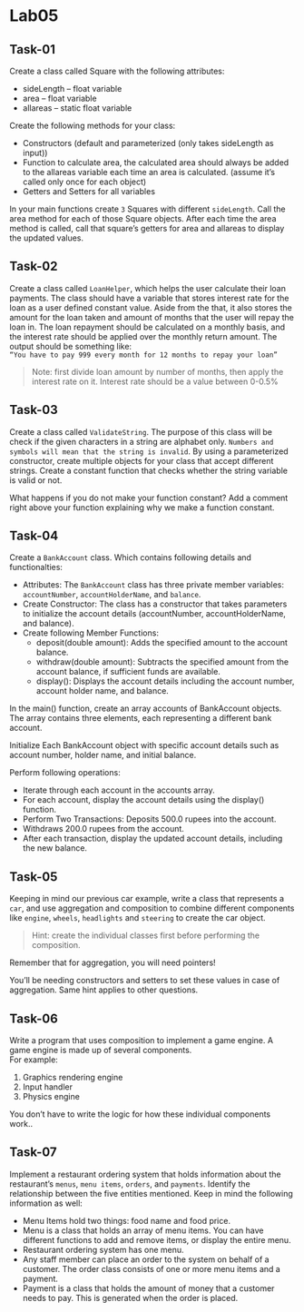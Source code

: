 # Lab05

## Task-01

Create a class called Square with the following attributes:

+ sideLength – float variable
+ area – float variable
+ allareas – static float variable

Create the following methods for your class:

+ Constructors (default and parameterized (only takes sideLength as input))
+ Function to calculate area, the calculated area should always be added to the allareas variable each time an area is calculated. (assume it’s called only once for each object)
+ Getters and Setters for all variables

In your main functions create `3` Squares with different `sideLength`. Call the area method for each of those Square objects. After each time the area method is called, call that square’s getters for area and allareas to display the updated values.

## Task-02

Create a class called `LoanHelper`, which helps the user calculate their loan payments. The class should have a variable that stores interest rate for the loan as a user defined constant value. Aside from the that, it also stores the amount for the loan taken and amount of months that the user will repay the loan in. The loan repayment should be calculated on a monthly basis, and the interest rate should be applied over the monthly return amount. The output should be something like:\
`“You have to pay 999 every month for 12 months to repay your loan”`
> Note: first divide loan amount by number of months, then apply the interest rate on it. Interest rate should be a value between 0-0.5%

## Task-03

Create a class called `ValidateString`. The purpose of this class will be check if the given characters in a string are alphabet only. `Numbers and symbols will mean that the string is invalid`. By using a
parameterized constructor, create multiple objects for your class that accept different strings. Create
a constant function that checks whether the string variable is valid or not.

What happens if you do not make your function constant? Add a comment right above your function explaining why we make a function constant.

## Task-04

Create a `BankAccount` class. Which contains following details and functionalties:

+ Attributes: The `BankAccount` class has three private member variables: `accountNumber`, `accountHolderName`, and `balance`.
+ Create Constructor: The class has a constructor that takes parameters to initialize the account details (accountNumber, accountHolderName, and balance).
+ Create following Member Functions:
  + deposit(double amount): Adds the specified amount to the account balance.
  + withdraw(double amount): Subtracts the specified amount from the account balance, if sufficient funds are available.
  + display(): Displays the account details including the account number, account holder name, and balance.

In the main() function, create an array accounts of BankAccount objects. The array contains three elements, each representing a different bank account.

Initialize Each BankAccount object with specific account details such as account number, holder name, and initial balance.

Perform following operations:

+ Iterate through each account in the accounts array.
+ For each account, display the account details using the display() function.
+ Perform Two Transactions:
 Deposits 500.0 rupees into the account.
+ Withdraws 200.0 rupees from the account.
+ After each transaction, display the updated account details, including the new balance.

## Task-05

Keeping in mind our previous car example, write a class that represents a
`car`, and use aggregation and composition to combine different components
like `engine`, `wheels`, `headlights` and `steering` to create the car object.

> Hint: create the individual classes first before performing the composition.

Remember that for aggregation, you will need pointers!

You’ll be needing constructors and setters to set these values in case of aggregation. Same hint applies to other questions.

## Task-06

Write a program that uses composition to implement a game engine. A game
engine is made up of several components. \
For example:

1. Graphics rendering engine
2. Input handler
3. Physics engine

You don’t have to write the logic for how these individual components work..

## Task-07

Implement a restaurant ordering system that holds information about the restaurant’s `menus`, `menu items`, `orders`, and `payments`. Identify the
relationship between the five entities mentioned. Keep in mind the following information as well:

+ Menu Items hold two things: food name and food price.
+ Menu is a class that holds an array of menu items. You can have different functions to add and remove items, or display the entire
menu.
+ Restaurant ordering system has one menu.
+ Any staff member can place an order to the system on behalf of a customer. The order class consists of one or more menu items and a payment.
+ Payment is a class that holds the amount of money that a customer
needs to pay. This is generated when the order is placed.
